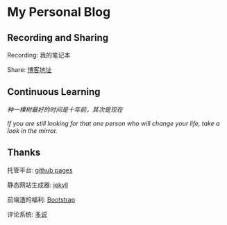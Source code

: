 # My Personal Blog

## Recording and Sharing

Recording: 我的笔记本

Share: [博客地址](http://mapan1984.github.io)

## Continuous Learning

*种一棵树最好的时间是十年前，其次是现在*

*If you are still looking for that one person who will change your life, take a look in the mirror.*

## Thanks

托管平台: [github pages](https://pages.github.com/)

静态网站生成器: [jekyll](https://jekyllrb.com/)

前端渣的福利: [Bootstrap](http://getbootstrap.com/)

评论系统: [多说](http://duoshuo.com/)
